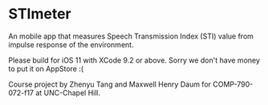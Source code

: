 # STImeter
An mobile app that measures Speech Transmission Index (STI) value from impulse response of the environment.

Please build for iOS 11 with XCode 9.2 or above. Sorry we don't have money to put it on AppStore :(

Course project by Zhenyu Tang and Maxwell Henry Daum for COMP-790-072-f17 at UNC-Chapel Hill.
